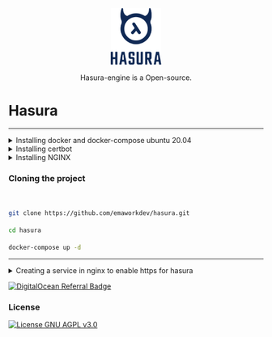 <p align="center">
	<img src="https://github.com/emaworkdev/hasura/blob/main/hasura.png" alt="Hasura-logo" width="100" />	
	<p align="center">Hasura-engine is a Open-source.</p>
</p>

# Hasura

<hr>

<details>
  <summary>Installing docker and docker-compose ubuntu 20.04</summary>

  ```bash
sudo apt update

sudo apt install apt-transport-https ca-certificates curl software-properties-common

curl -fsSL https://download.docker.com/linux/ubuntu/gpg | sudo apt-key add -

sudo add-apt-repository "deb [arch=amd64] https://download.docker.com/linux/ubuntu focal stable"

apt-cache policy docker-ce

sudo apt install docker-ce

sudo systemctl status docker

sudo usermod -aG docker ${USER}
su - ${USER}
groups
sudo usermod -aG docker username


sudo curl -L "https://github.com/docker/compose/releases/download/1.26.0/docker-compose-$(uname -s)-$(uname -m)" -o /usr/local/bin/docker-compose
sudo chmod +x /usr/local/bin/docker-compose

docker-compose --version


  ```


</details>

<details>
  <summary>Installing certbot</summary>

  ```bash
	
************** INSTALAR CERTBOT CASO NÃO TENHA ELE INTALADO NO SEU SERVIDOR ************************	

https://certbot.eff.org/instructions?ws=nginx&os=ubuntubionic

sudo snap install core; sudo snap refresh core

sudo snap install --classic certbot

sudo certbot certonly --nginx

or

sudo certbot --nginx -d <dominio>

Renovando e Deletando certificados com o Certbot/Let’s Encrypt
Para renovar todos os seus certificados automaticamente:

sudo certbot renew --quiet
É importante colocar esse comando no seu crontab para ser executado diariamente:

1 1 * * * /usr/bin/certbot renew --quiet

To manually delete a certificate:

sudo certbot delete --cert-name nomedodominio.com


  ```


</details>

<details>
  <summary>Installing NGINX</summary>

  ```bash
	
************** INSTALAR NGINX CASO NÃO TENHA ELE INTALADO NO SEU SERVIDOR ************************

sudo apt update
sudo apt install nginx

systemctl status nginx

************ OPCIONAL ***********************	
#pegar ip 
curl -4 icanhazip.com
http://your_server_ip

#INSTALAR net-tools se precisar	
apt install net-tools
#MOSTRAR PORTAS
sudo netstat -t -l -p --numeric-ports
#LIBERAR PORTA
sudo iptables -A INPUT -p tcp --dport 8080 -j ACCEPT	


  ```


</details>


### Cloning the project

```bash


git clone https://github.com/emaworkdev/hasura.git

cd hasura

docker-compose up -d

```
<hr/>
	
<details>
  <summary>Creating a service in nginx to enable https for hasura</summary>

  ```bash

  sudo vim /etc/nginx/sites-available/<nome do serviço>
	
dentro do editor vim para entrar no modo de insert: pressionar a tecla shift+i

colar esse scrypt abaixo	
	
server {
	  listen 80;
	  server_name hasura.<my-domain.com>;

	  location / {
	    proxy_pass http://localhost:8080/;
	    proxy_http_version 1.1;
	    proxy_set_header Upgrade $http_upgrade;
	    proxy_set_header Connection "upgrade";
	  }
}

para sair do modo insert
pressionar a tecla ESC

entrada de comando
pressionar a tecla :

para salvar e sair
digitar wq + ENTER	
	
sudo service nginx restart && sudo service nginx reload && sudo nginx -t

sudo ln -s /etc/nginx/sites-available/<nome servico> /etc/nginx/sites-enabled/

sudo systemctl restart nginx.service	

#remover o serviço default que vem como default
sudo rm /etc/nginx/sites-enabled/default	
sudo service nginx reload
	
#VAMOS TESTAR

https://<seu dominio>/console	


  ```


</details>


<a href="https://www.digitalocean.com/?refcode=10cf6e2be6d4&utm_campaign=Referral_Invite&utm_medium=Referral_Program&utm_source=badge"><img src="https://web-platforms.sfo2.digitaloceanspaces.com/WWW/Badge%202.svg" alt="DigitalOcean Referral Badge" /></a>


### License

[![License GNU AGPL v3.0](https://img.shields.io/badge/License-AGPL%203.0-lightgrey.svg)](https://github.com/sufficit/sufficit-quepasa-fork/blob/master/LICENSE.md)


